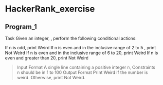 # HackerRank_exercise

## Program_1

Task
Given an integer, , perform the following conditional actions:

If n is odd, print Weird
If n is even and in the inclusive range of 2 to 5 , print Not Weird
If n is even and in the inclusive range of 6 to 20, print Weird
If n is even and greater than 20, print Not Weird

> Input Format
A single line containing a positive integer n,
> Constraints
n should be in 1 to 100
> Output Format
Print Weird if the number is weird. Otherwise, print Not Weird.

